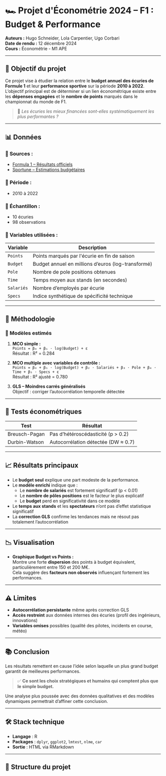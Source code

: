 # 🏎️ Projet d'Économétrie 2024 – F1 : Budget & Performance

**Auteurs :** Hugo Schneider, Lola Carpentier, Ugo Corbari  
**Date de rendu :** 12 décembre 2024  
**Cours :** Économétrie - M1 APE  

---

## 🎯 Objectif du projet

Ce projet vise à étudier la relation entre le **budget annuel des écuries de Formule 1** et leur **performance sportive** sur la période **2010 à 2022**.  
L’objectif principal est de déterminer si un lien économétrique existe entre les **dépenses engagées** et le **nombre de points** marqués dans le championnat du monde de F1.

> 🧐 *Les écuries les mieux financées sont-elles systématiquement les plus performantes ?*

---

## 📊 Données

### 🔗 Sources :
- [Formula 1 – Résultats officiels](https://www.formula1.com)
- [Sportune – Estimations budgétaires](https://www.sportune.fr)

### 📅 Période :
- 2010 à 2022

### 🔢 Échantillon :
- 10 écuries
- 98 observations

### 🧾 Variables utilisées :

| Variable       | Description                                              |
|----------------|----------------------------------------------------------|
| `Points`       | Points marqués par l'écurie en fin de saison             |
| `Budget`       | Budget annuel en millions d’euros (log-transformé)      |
| `Pole`         | Nombre de pole positions obtenues                        |
| `Time`         | Temps moyen aux stands (en secondes)                    |
| `Salariés`     | Nombre d’employés par écurie                             |
| `Specs`        | Indice synthétique de spécificité technique              |

---

## 🧠 Méthodologie

### 🔧 Modèles estimés

1. **MCO simple :**  
   `Points = β₀ + β₁ · log(Budget) + ε`  
   Résultat : R² = 0.284

2. **MCO multiple avec variables de contrôle :**  
   `Points = β₀ + β₁ · log(Budget) + β₂ · Salariés + β₃ · Pole + β₄ · Time + β₅ · Specs + ε`  
   Résultat : R² ajusté = 0.780

3. **GLS – Moindres carrés généralisés**  
   Objectif : corriger l’autocorrélation temporelle détectée

---

## 🧪 Tests économétriques

| Test                  | Résultat                              |
|-----------------------|----------------------------------------|
| Breusch-Pagan         | Pas d’hétéroscédasticité (p > 0.2)     |
| Durbin-Watson         | Autocorrélation détectée (DW ≈ 0.7)    |

---

## 📈 Résultats principaux

- Le **budget seul** explique une part modeste de la performance.
- Le **modèle enrichi** indique que :
  - Le **nombre de salariés** est fortement significatif (p < 0.01)
  - Le **nombre de pôles positions** est le facteur le plus explicatif
  - Le **budget** perd en significativité dans ce modèle
- Le **temps aux stands** et les **spectateurs** n’ont pas d’effet statistique significatif
- La **correction GLS** confirme les tendances mais ne résout pas totalement l’autocorrélation

---

## 📉 Visualisation

- **Graphique Budget vs Points :**  
  Montre une forte **dispersion** des points à budget équivalent, particulièrement entre 150 et 200 M€.  
  Cela suggère des **facteurs non observés** influençant fortement les performances.

---

## ⚠️ Limites

- **Autocorrélation persistante** même après correction GLS
- **Accès restreint** aux données internes des écuries (profil des ingénieurs, innovations)
- **Variables omises** possibles (qualité des pilotes, incidents en course, météo)

---

## 📚 Conclusion

Les résultats remettent en cause l’idée selon laquelle un plus grand budget garantit de meilleures performances.

> ✅ **Ce sont les choix stratégiques et humains qui comptent plus que le simple budget.**

Une analyse plus poussée avec des données qualitatives et des modèles dynamiques permettrait d’affiner cette conclusion.

---

## 🛠️ Stack technique

- **Langage** : R
- **Packages** : `dplyr`, `ggplot2`, `lmtest`, `nlme`, `car`
- **Sortie** : HTML via RMarkdown

---

## 📁 Structure du projet

